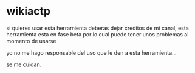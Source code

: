 # wikiactp

si quieres usar esta herramienta deberas dejar creditos de mi canal, esta herramienta esta en fase beta por lo cual puede tener unos problemas al momento de usarse

yo  no me hago responsable del uso que le den a esta herramienta...

se me cuidan.
